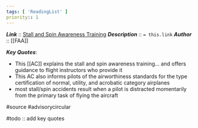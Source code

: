 ```yaml
---
tags: [ 'ReadingList' ]
priority:: 1
---
```


***Link***      :: [Stall and Spin Awareness Training](https://www.faa.gov/regulations_policies/advisory_circulars/index.cfm/go/document.information/documentid/1028760)
***Description***      :: `= this.link`
***Author*** :: [[FAA]]

***Key Quotes***:
* This [[AC]] explains the stall and spin awareness training... and offers guidance to flight instructors who provide it
* This AC also informs pilots of the airworthiness standards for the type certification of normal, utility, and acrobatic category airplanes
* most stall/spin accidents result when a pilot is distracted momentarily from the primary task of flying the aircraft

#source #advisorycircular 

#todo :: add key quotes